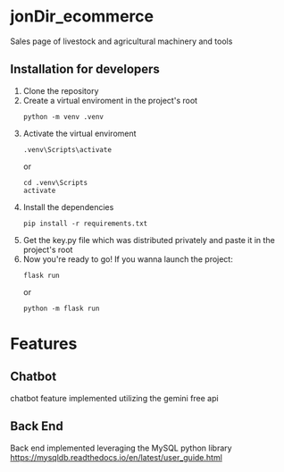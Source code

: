 # jonDir_ecommerce
Sales page of livestock and agricultural machinery and tools

## Installation for developers
1. Clone the repository
2. Create a virtual enviroment in the project's root
   ```
   python -m venv .venv
   ```
3. Activate the virtual enviroment
   ```
   .venv\Scripts\activate
   ```
   or
   ```
   cd .venv\Scripts
   activate 
   ```
4. Install the dependencies
   ```
   pip install -r requirements.txt
   ```
5. Get the key.py file which was distributed privately and paste it in the project's root
6. Now you're ready to go! If you wanna launch the project:
   ```
   flask run
   ```
   or
   ```
   python -m flask run
   ```

# Features

## Chatbot
chatbot feature implemented utilizing the gemini free api

## Back End
Back end implemented leveraging the MySQL python library https://mysqldb.readthedocs.io/en/latest/user_guide.html